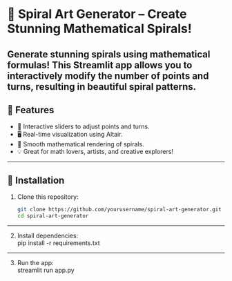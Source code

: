 # 🎨 Spiral Art Generator – Create Stunning Mathematical Spirals!   

Generate stunning spirals using mathematical formulas! This Streamlit app allows you to interactively modify the number of points and turns, resulting in beautiful spiral patterns.
---
## 🚀 Features
- 🎨 Interactive sliders to adjust points and turns.
- 🖥️ Real-time visualization using Altair.
- 🔢 Smooth mathematical rendering of spirals.
- 💡 Great for math lovers, artists, and creative explorers!
---
## 🔧 Installation
1. Clone this repository:
   ```sh
   git clone https://github.com/yourusername/spiral-art-generator.git
   cd spiral-art-generator   
---   
2. Install dependencies:   
   pip install -r requirements.txt   
---  
3. Run the app:   
   streamlit run app.py   
